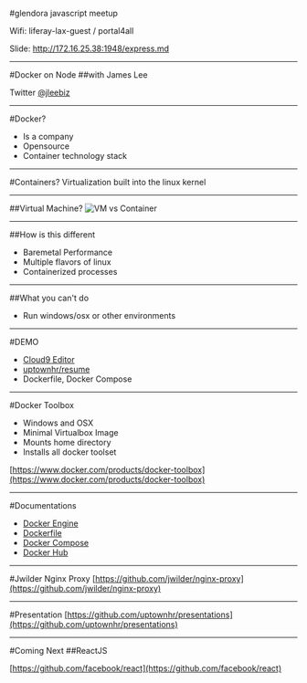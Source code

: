 #glendora javascript meetup

Wifi: liferay-lax-guest / portal4all

Slide: http://172.16.25.38:1948/express.md

---

#Docker on Node
##with James Lee

Twitter [@jleebiz](http://www.twitter.com/jleebiz)

---

#Docker?
- Is a company
- Opensource
- Container technology stack

----

#Containers?
Virtualization built into the linux kernel

----

##Virtual Machine?
![VM vs Container](https://sc-cdn.scaleengine.net/i/d349227a9bde61c763ef34d022bd9738.png)

----

##How is this different
- Baremetal Performance
- Multiple flavors of linux
- Containerized processes

----

##What you can't do

- Run windows/osx or other environments

---

#DEMO

- [Cloud9 Editor](https://github.com/c9/core/)
- [uptownhr/resume](https://github.com/uptownhr/resume)
- Dockerfile, Docker Compose

---

#Docker Toolbox
- Windows and OSX
- Minimal Virtualbox Image
- Mounts home directory
- Installs all docker toolset

[https://www.docker.com/products/docker-toolbox](https://www.docker.com/products/docker-toolbox)

---

#Documentations
- [Docker Engine](https://docs.docker.com/engine/reference/builder/)
- [Dockerfile](https://docs.docker.com/engine/reference/builder/)
- [Docker Compose](https://docs.docker.com/compose/compose-file/)
- [Docker Hub](https://hub.docker.com/)

---

#Jwilder Nginx Proxy
[https://github.com/jwilder/nginx-proxy](https://github.com/jwilder/nginx-proxy)

---

#Presentation
[https://github.com/uptownhr/presentations](https://github.com/uptownhr/presentations)

---

#Coming Next
##ReactJS

[https://github.com/facebook/react](https://github.com/facebook/react)


